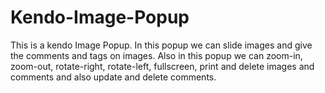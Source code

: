 # Kendo-Image-Popup
This is a kendo Image Popup. In this popup we can slide images and give the comments and tags on images. Also in this popup we can zoom-in, zoom-out, rotate-right, rotate-left, fullscreen, print and delete images and comments and also update and delete comments.
